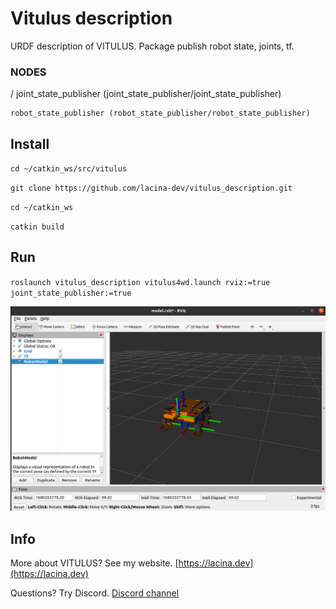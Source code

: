 # Vitulus description
 URDF description of VITULUS. Package publish robot state, joints, tf. 


### NODES
  /
    joint_state_publisher (joint_state_publisher/joint_state_publisher)
    
    robot_state_publisher (robot_state_publisher/robot_state_publisher)


## Install

`cd ~/catkin_ws/src/vitulus`

`git clone https://github.com/lacina-dev/vitulus_description.git`

`cd ~/catkin_ws`

`catkin build`

## Run

`roslaunch vitulus_description vitulus4wd.launch rviz:=true joint_state_publisher:=true`


![rviz img](rviz.png)

## Info

 More about VITULUS? See my website.
 [https://lacina.dev](https://lacina.dev)

 Questions? Try Discord.
 [Discord channel](https://discord.gg/YqeNV5hEVN)